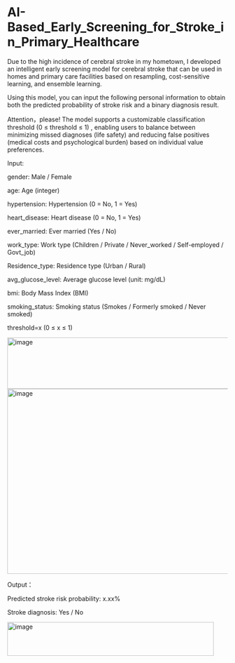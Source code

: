# AI-Based_Early_Screening_for_Stroke_in_Primary_Healthcare
Due to the high incidence of cerebral stroke in my hometown, I developed an intelligent early screening model for cerebral stroke that can be used in homes and primary care facilities based on resampling, cost-sensitive learning, and ensemble learning.

Using this model, you can input the following personal information to obtain both the predicted probability of stroke risk and a binary diagnosis result.

Attention，please! The model supports a customizable classification threshold (0 ≤ threshold ≤ 1) , enabling users to balance between minimizing missed diagnoses (life safety) and reducing false positives (medical costs and psychological burden) based on individual value preferences.


Input:

gender: Male / Female

age: Age (integer)

hypertension: Hypertension (0 = No, 1 = Yes)

heart_disease: Heart disease (0 = No, 1 = Yes)

ever_married: Ever married (Yes / No)

work_type: Work type (Children / Private / Never_worked / Self-employed / Govt_job)

Residence_type: Residence type (Urban / Rural)

avg_glucose_level: Average glucose level (unit: mg/dL)

bmi: Body Mass Index (BMI)

smoking_status: Smoking status (Smokes / Formerly smoked / Never smoked)

threshold=x (0 ≤ x ≤ 1)

<img width="570" height="117" alt="image" src="https://github.com/user-attachments/assets/d9016eb0-0f2b-4486-8219-8ce8955a49c8" />

<img width="633" height="422" alt="image" src="https://github.com/user-attachments/assets/a963caa7-4a6b-433f-948a-e6c151a2c8ad" />


Output：

Predicted stroke risk probability: x.xx%

Stroke diagnosis: Yes / No

<img width="472" height="77" alt="image" src="https://github.com/user-attachments/assets/19070b4c-09c8-40b2-b2e1-cc4cf7121653" />
